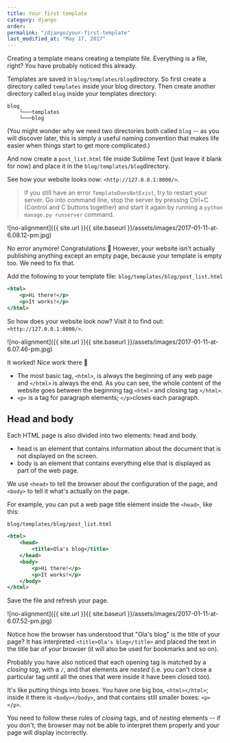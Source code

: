 ```yaml
---
title: Your first template
category: django
order: 
permalink: "/django/your-first-template"
last_modified_at: "May 17, 2017"
---
```


Creating a template means creating a template file. Everything is a file, right? You have probably noticed this already.

Templates are saved in `blog/templates/blog`directory. So first create a directory called `templates` inside your blog directory. Then create another directory called `blog` inside your templates directory:

```
blog
	└───templates
    └───blog
```

(You might wonder why we need two directories both called `blog` -- as you will discover later, this is simply a useful naming convention that makes life easier when things start to get more complicated.)

And now create a `post_list.html` file inside Sublime Text (just leave it blank for now) and place it in the `blog/templates/blog`directory.

See how your website looks now: `<http://127.0.0.1:8000/>`.

> If you still have an error `TemplateDoesNotExist`, try to restart your server. Go into command line, stop the server by pressing Ctrl+C (Control and C buttons together) and start it again by running a `python manage.py runserver` command.

![no-alignment]({{ site.url }}{{ site.baseurl }}/assets/images/2017-01-11-at-6.08.12-pm.jpg)

No error anymore! Congratulations 🙂 However, your website isn't actually publishing anything except an empty page, because your template is empty too. We need to fix that.

Add the following to your template file: `blog/templates/blog/post_list.html`

``` xml
<html>
	<p>Hi there!</p>
    <p>It works!</p>
</html>
```

So how does your website look now? Visit it to find out: `<http://127.0.0.1:8000/>`.

![no-alignment]({{ site.url }}{{ site.baseurl }}/assets/images/2017-01-11-at-6.07.46-pm.jpg)

It worked! Nice work there 🙂

* The most basic tag, `<html>`, is always the beginning of any web page and `</html>` is always the end. As you can see, the whole content of the website goes between the beginning tag `<html>` and closing tag `</html>`.
* `<p>` is a tag for paragraph elements; `</p>`closes each paragraph.

## Head and body

Each HTML page is also divided into two elements: head and body.

* head is an element that contains information about the document that is not displayed on the screen.
* body is an element that contains everything else that is displayed as part of the web page.

We use `<head>` to tell the browser about the configuration of the page, and `<body>` to tell it what's actually on the page.

For example, you can put a web page title element inside the `<head>`, like this:


`blog/templates/blog/post_list.html`
``` xml
<html>
    <head>
        <title>Ola's blog</title>
    </head>
    <body>
        <p>Hi there!</p>
        <p>It works!</p>
    </body>
</html>
```

Save the file and refresh your page.

![no-alignment]({{ site.url }}{{ site.baseurl }}/assets/images/2017-01-11-at-6.07.52-pm.jpg)

Notice how the browser has understood that "Ola's blog" is the title of your page? It has interpreted `<title>Ola's blog</title>` and placed the text in the title bar of your browser (it will also be used for bookmarks and so on).

Probably you have also noticed that each opening tag is matched by a *closing tag*, with a `/`, and that elements are *nested* (i.e. you can't close a particular tag until all the ones that were inside it have been closed too).

It's like putting things into boxes. You have one big box, `<html></html>`; inside it there is `<body></body>`, and that contains still smaller boxes: `<p></p>`.

You need to follow these rules of *closing* tags, and of *nesting* elements -- if you don't, the browser may not be able to interpret them properly and your page will display incorrectly.
